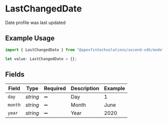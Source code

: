 # LastChangedDate

Date profile was last updated

## Example Usage

```typescript
import { LastChangedDate } from "@apexfintechsolutions/ascend-sdk/models/components";

let value: LastChangedDate = {};
```

## Fields

| Field              | Type               | Required           | Description        | Example            |
| ------------------ | ------------------ | ------------------ | ------------------ | ------------------ |
| `day`              | *string*           | :heavy_minus_sign: | Day                | 1                  |
| `month`            | *string*           | :heavy_minus_sign: | Month              | June               |
| `year`             | *string*           | :heavy_minus_sign: | Year               | 2020               |